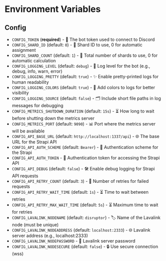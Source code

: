# Environment Variables

## Config

 - `CONFIG_TOKEN` (**required**) - 🔑 The bot token used to connect to Discord
 - `CONFIG_SHARD_ID` (default: `0`) - 🔢 Shard ID to use, 0 for automatic assignment
 - `CONFIG_SHARD_COUNT` (default: `1`) - 🔢 Total number of shards to use, 0 for automatic calculation
 - `CONFIG_LOGGING_LEVEL` (default: `debug`) - 📜 Log level for the bot (e.g., debug, info, warn, error)
 - `CONFIG_LOGGING_PRETTY` (default: `true`) - ✨ Enable pretty-printed logs for human readability
 - `CONFIG_LOGGING_COLORS` (default: `true`) - 🌈 Add colors to logs for better visibility
 - `CONFIG_LOGGING_SOURCE` (default: `false`) - 🗂️ Include short file paths in log messages for debugging
 - `CONFIG_METRICS_SHUTDOWN_DURATION` (default: `15s`) - ⏳ How long to wait before shutting down the metrics server
 - `CONFIG_METRICS_PORT` (default: `9090`) - 📊 Port where the metrics server will be available
 - `CONFIG_API_BASE_URL` (default: `http://localhost:1337/api`) - 🌐 The base URL for the Strapi API
 - `CONFIG_API_AUTH_SCHEME` (default: `Bearer`) - 🔐 Authentication scheme for the Strapi
 - `CONFIG_API_AUTH_TOKEN` - 🔑 Authentication token for accessing the Strapi API
 - `CONFIG_API_DEBUG` (default: `false`) - 🛠️ Enable debug logging for Strapi API requests
 - `CONFIG_API_RETRY_COUNT` (default: `3`) - 🔁 Number of retries for failed requests
 - `CONFIG_API_RETRY_WAIT_TIME` (default: `1s`) - ⏳ Time to wait between retries
 - `CONFIG_API_RETRY_MAX_WAIT_TIME` (default: `5s`) - ⏳ Maximum time to wait for retries
 - `CONFIG_LAVALINK_NODENAME` (default: `disruptor`) - 🏷️ Name of the Lavalink node (must be unique)
 - `CONFIG_LAVALINK_NODEADDRESS` (default: `localhost:2333`) - 🌐 Lavalink server address (e.g., localhost:2333)
 - `CONFIG_LAVALINK_NODEPASSWORD` - 🔑 Lavalink server password
 - `CONFIG_LAVALINK_NODESECURE` (default: `false`) - 🔒 Use secure connection (wss)
